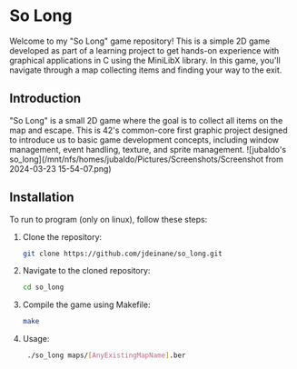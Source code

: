 # So Long

Welcome to my "So Long" game repository! This is a simple 2D game developed as part of a learning project to get hands-on experience with graphical applications in C using the MiniLibX library. In this game, you'll navigate through a map collecting items and finding your way to the exit.

## Introduction

"So Long" is a small 2D game where the goal is to collect all items on the map and escape. This is 42's common-core first graphic project designed to introduce us to basic game development concepts, including window management, event handling, texture, and sprite management.
![jubaldo's so_long](/mnt/nfs/homes/jubaldo/Pictures/Screenshots/Screenshot from 2024-03-23 15-54-07.png)

## Installation

To run to program (only on linux), follow these steps:

1. Clone the repository:

    ```bash
    git clone https://github.com/jdeinane/so_long.git
    ```

2. Navigate to the cloned repository:

    ```bash
    cd so_long
    ```

3. Compile the game using Makefile:

    ```bash
    make
    ```
4. Usage:
   ```bash
    ./so_long maps/[AnyExistingMapName].ber
    ```
   
